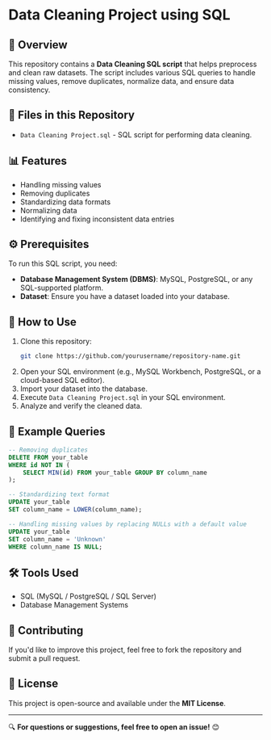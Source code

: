 # Data Cleaning Project using SQL

## 📌 Overview
This repository contains a **Data Cleaning SQL script** that helps preprocess and clean raw datasets. The script includes various SQL queries to handle missing values, remove duplicates, normalize data, and ensure data consistency.

## 📂 Files in this Repository
- `Data Cleaning Project.sql` - SQL script for performing data cleaning.

## 📊 Features
- Handling missing values
- Removing duplicates
- Standardizing data formats
- Normalizing data
- Identifying and fixing inconsistent data entries

## ⚙️ Prerequisites
To run this SQL script, you need:
- **Database Management System (DBMS)**: MySQL, PostgreSQL, or any SQL-supported platform.
- **Dataset**: Ensure you have a dataset loaded into your database.

## 🚀 How to Use
1. Clone this repository:
   ```sh
   git clone https://github.com/yourusername/repository-name.git
   ```
2. Open your SQL environment (e.g., MySQL Workbench, PostgreSQL, or a cloud-based SQL editor).
3. Import your dataset into the database.
4. Execute `Data Cleaning Project.sql` in your SQL environment.
5. Analyze and verify the cleaned data.

## 📝 Example Queries
```sql
-- Removing duplicates
DELETE FROM your_table
WHERE id NOT IN (
    SELECT MIN(id) FROM your_table GROUP BY column_name
);

-- Standardizing text format
UPDATE your_table
SET column_name = LOWER(column_name);

-- Handling missing values by replacing NULLs with a default value
UPDATE your_table
SET column_name = 'Unknown'
WHERE column_name IS NULL;
```

## 🛠 Tools Used
- SQL (MySQL / PostgreSQL / SQL Server)
- Database Management Systems

## 🤝 Contributing
If you'd like to improve this project, feel free to fork the repository and submit a pull request.

## 📜 License
This project is open-source and available under the **MIT License**.

---

🔍 **For questions or suggestions, feel free to open an issue!** 😊
